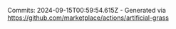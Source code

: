Commits: 2024-09-15T00:59:54.615Z - Generated via https://github.com/marketplace/actions/artificial-grass
<br>
